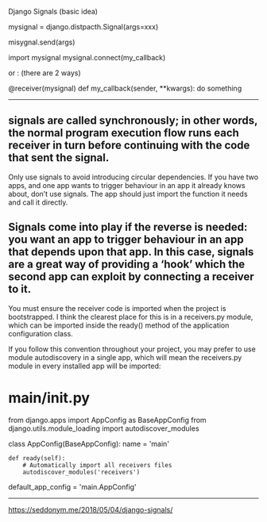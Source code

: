 
Django Signals (basic idea)


mysignal = django.distpacth.Signal(args=xxx)


misygnal.send(args)


import mysignal
mysignal.connect(my_callback)

or : (there are 2 ways)

@receiver(mysignal)
def my_callback(sender, **kwargs):
    do something

------------------------------------------------------------------
signals are called synchronously; in other words, the normal program execution flow runs each receiver in turn before continuing with the code that sent the signal.
-----------------------------------------------------------------
Only use signals to avoid introducing circular dependencies.
If you have two apps, and one app wants to trigger behaviour in an app it already knows about, don’t use signals. The app should just import the function it needs and call it directly.

Signals come into play if the reverse is needed: you want an app to trigger behaviour in an app that depends upon that app. In this case, signals are a great way of providing a ‘hook’ which the second app can exploit by connecting a receiver to it.
-------------------------------------------------------------------

You must ensure the receiver code is imported when the project is bootstrapped. I think the clearest place for this is in a receivers.py module, which can be imported inside the ready() method of the application configuration class.

If you follow this convention throughout your project, you may prefer to use module autodiscovery in a single app, which will mean the receivers.py module in every installed app will be imported:

# main/__init__.py
from django.apps import AppConfig as BaseAppConfig
from django.utils.module_loading import autodiscover_modules


class AppConfig(BaseAppConfig):
    name = 'main'

    def ready(self):
        # Automatically import all receivers files
        autodiscover_modules('receivers')


default_app_config = 'main.AppConfig'

-------------------------------------------------------------
https://seddonym.me/2018/05/04/django-signals/
